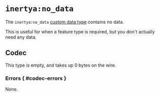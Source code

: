 # `inertya:no_data`

The `inertya:no_data` [custom data type] contains no data.

This is useful for when a feature type is required, but you don't actually 
need any data.

[custom data type]: ../../features/custom-data.md


## Codec

This type is empty, and takes up 0 bytes on the wire.

### Errors { #codec-errors }

None.
